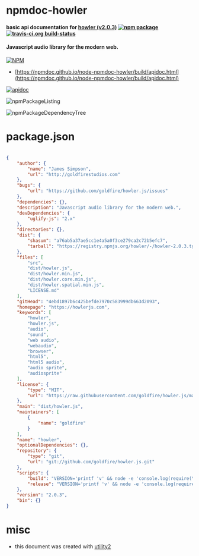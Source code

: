 # npmdoc-howler

#### basic api documentation for  [howler (v2.0.3)](https://howlerjs.com)  [![npm package](https://img.shields.io/npm/v/npmdoc-howler.svg?style=flat-square)](https://www.npmjs.org/package/npmdoc-howler) [![travis-ci.org build-status](https://api.travis-ci.org/npmdoc/node-npmdoc-howler.svg)](https://travis-ci.org/npmdoc/node-npmdoc-howler)

#### Javascript audio library for the modern web.

[![NPM](https://nodei.co/npm/howler.png?downloads=true&downloadRank=true&stars=true)](https://www.npmjs.com/package/howler)

- [https://npmdoc.github.io/node-npmdoc-howler/build/apidoc.html](https://npmdoc.github.io/node-npmdoc-howler/build/apidoc.html)

[![apidoc](https://npmdoc.github.io/node-npmdoc-howler/build/screenCapture.buildCi.browser.%252Ftmp%252Fbuild%252Fapidoc.html.png)](https://npmdoc.github.io/node-npmdoc-howler/build/apidoc.html)

![npmPackageListing](https://npmdoc.github.io/node-npmdoc-howler/build/screenCapture.npmPackageListing.svg)

![npmPackageDependencyTree](https://npmdoc.github.io/node-npmdoc-howler/build/screenCapture.npmPackageDependencyTree.svg)



# package.json

```json

{
    "author": {
        "name": "James Simpson",
        "url": "http://goldfirestudios.com"
    },
    "bugs": {
        "url": "https://github.com/goldfire/howler.js/issues"
    },
    "dependencies": {},
    "description": "Javascript audio library for the modern web.",
    "devDependencies": {
        "uglify-js": "2.x"
    },
    "directories": {},
    "dist": {
        "shasum": "a76ab5a37ae5cc1e4a5a0f3ce279ca2c72b5efc7",
        "tarball": "https://registry.npmjs.org/howler/-/howler-2.0.3.tgz"
    },
    "files": [
        "src",
        "dist/howler.js",
        "dist/howler.min.js",
        "dist/howler.core.min.js",
        "dist/howler.spatial.min.js",
        "LICENSE.md"
    ],
    "gitHead": "4ebd1897b6c425befde7970c583999db663d2093",
    "homepage": "https://howlerjs.com",
    "keywords": [
        "howler",
        "howler.js",
        "audio",
        "sound",
        "web audio",
        "webaudio",
        "browser",
        "html5",
        "html5 audio",
        "audio sprite",
        "audiosprite"
    ],
    "license": {
        "type": "MIT",
        "url": "https://raw.githubusercontent.com/goldfire/howler.js/master/LICENSE.md"
    },
    "main": "dist/howler.js",
    "maintainers": [
        {
            "name": "goldfire"
        }
    ],
    "name": "howler",
    "optionalDependencies": {},
    "repository": {
        "type": "git",
        "url": "git://github.com/goldfire/howler.js.git"
    },
    "scripts": {
        "build": "VERSION='printf 'v' && node -e 'console.log(require(\"./package.json\").version)'' && sed -i '' '2s/.*/ *  howler.js '\"$VERSION\"'/' src/howler.core.js && sed -i '' '4s/.*/ *  howler.js '\"$VERSION\"'/' src/plugins/howler.spatial.js && uglifyjs --preamble \"/*! howler.js $VERSION | (c) 2013-2017, James Simpson of GoldFire Studios | MIT License | howlerjs.com */\" src/howler.core.js -c -m --screw-ie8 -o dist/howler.core.min.js && uglifyjs --preamble \"/*! howler.js $VERSION | Spatial Plugin | (c) 2013-2017, James Simpson of GoldFire Studios | MIT License | howlerjs.com */\" src/plugins/howler.spatial.js -c -m --screw-ie8 -o dist/howler.spatial.min.js && awk 'FNR==1{echo \"\"}1' dist/howler.core.min.js dist/howler.spatial.min.js | sed '3s~.*~/*! Spatial Plugin */~' | perl -pe 'chomp if eof' > dist/howler.min.js && awk '(NR>1 && FNR==1){printf (\"\\n\\n\")};1' src/howler.core.js src/plugins/howler.spatial.js > dist/howler.js",
        "release": "VERSION='printf 'v' && node -e 'console.log(require(\"./package.json\").version)'' && git tag $VERSION && git push && git push origin $VERSION && npm publish"
    },
    "version": "2.0.3",
    "bin": {}
}
```



# misc
- this document was created with [utility2](https://github.com/kaizhu256/node-utility2)
